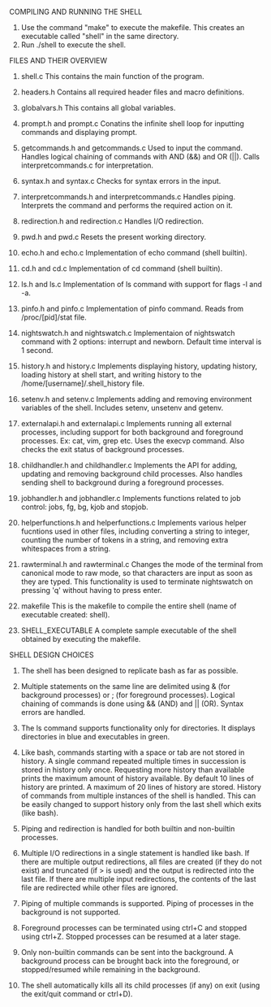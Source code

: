 COMPILING AND RUNNING THE SHELL

1) Use the command "make" to execute the makefile. This creates an executable called "shell" in the same directory.
2) Run ./shell to execute the shell.

FILES AND THEIR OVERVIEW

1) shell.c
	This contains the main function of the program.

2) headers.h
	Contains all required header files and macro definitions.

3) globalvars.h
	This contains all global variables.

4) prompt.h and prompt.c
	Conatins the infinite shell loop for inputting commands and displaying prompt.

5) getcommands.h and getcommands.c
	Used to input the command. Handles logical chaining of commands with AND (&&) and OR (||). Calls interpretcommands.c for interpretation.

6) syntax.h and syntax.c
	Checks for syntax errors in the input.

7) interpretcommands.h and interpretcommands.c
	Handles piping. Interprets the command and performs the required action on it.

8) redirection.h and redirection.c
	Handles I/O redirection.

9) pwd.h and pwd.c
	Resets the present working directory.

10) echo.h and echo.c
	Implementation of echo command (shell builtin).

11) cd.h and cd.c
	Implementation of cd command (shell builtin).

12) ls.h and ls.c
	Implementation of ls command with support for flags -l and -a.

13) pinfo.h and pinfo.c
	Implementation of pinfo command. Reads from /proc/[pid]/stat file.

14) nightswatch.h and nightswatch.c
	Implementaion of nightswatch command with 2 options: interrupt and newborn. Default time interval is 1 second.

15) history.h and history.c
	Implements displaying history, updating history, loading history at shell start, and writing history to the /home/[username]/.shell_history file.

16) setenv.h and setenv.c
	Implements adding and removing environment variables of the shell. Includes setenv, unsetenv and getenv.

17) externalapi.h and externalapi.c
	Implements running all external processes, including support for both background and foreground processes. Ex: cat, vim, grep etc. Uses the execvp command. Also checks the exit status of background processes.

18) childhandler.h and childhandler.c
	Implements the API for adding, updating and removing background child processes. Also handles sending shell to background during a foreground processes. 

19) jobhandler.h and jobhandler.c
	Implements functions related to job control: jobs, fg, bg, kjob and stopjob.

20) helperfunctions.h and helperfunctions.c
	Implements various helper fucntions used in other files, including converting a string to integer, counting the number of tokens in a string, and removing extra whitespaces from a string.

21) rawterminal.h and rawterminal.c
	Changes the mode of the terminal from canonical mode to raw mode, so that characters are input as soon as they are typed. This functionality is used to terminate nightswatch on pressing 'q' without having to press enter.

22) makefile
	This is the makefile to compile the entire shell (name of executable created: shell).

23) SHELL_EXECUTABLE
	A complete sample executable of the shell obtained by executing the makefile.


SHELL DESIGN CHOICES

1) The shell has been designed to replicate bash as far as possible.

2) Multiple statements on the same line are delimited using & (for background processes) or ; (for foreground processes). Logical chaining of commands is done using && (AND) and || (OR). Syntax errors are handled. 

3) The ls command supports functionality only for directories. It displays directories in blue and executables in green. 

4) Like bash, commands starting with a space or tab are not stored in history. A single command repeated multiple times in succession is stored in history only once. Requesting more history than available prints the maximum amount of history available. By default 10 lines of history are printed. A maximum of 20 lines of history are stored. History of commands from multiple instances of the shell is handled. This can be easily changed to support history only from the last shell which exits (like bash).

5) Piping and redirection is handled for both builtin and non-builtin processes.

6) Multiple I/O redirections in a single statement is handled like bash. If there are multiple output redirections, all files are created (if they do not exist) and truncated (if > is used) and the output is redirected into the last file. If there are multiple input redirections, the contents of the last file are redirected while other files are ignored. 

7) Piping of multiple commands is supported. Piping of processes in the background is not supported.

8) Foreground processes can be terminated using ctrl+C and stopped using ctrl+Z. Stopped processes can be resumed at a later stage.

9) Only non-builtin commands can be sent into the background. A background process can be brought back into the foreground, or stopped/resumed while remaining in the background.

10) The shell automatically kills all its child processes (if any) on exit (using the exit/quit command or ctrl+D).
